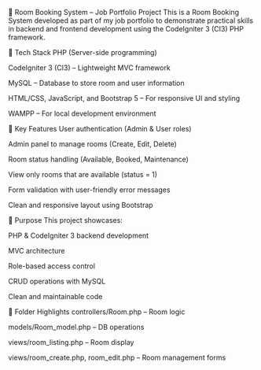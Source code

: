 🧩 Room Booking System – Job Portfolio Project
This is a Room Booking System developed as part of my job portfolio to demonstrate practical skills in backend and frontend development using the CodeIgniter 3 (CI3) PHP framework.

🔧 Tech Stack
PHP (Server-side programming)

CodeIgniter 3 (CI3) – Lightweight MVC framework

MySQL – Database to store room and user information

HTML/CSS, JavaScript, and Bootstrap 5 – For responsive UI and styling

WAMPP – For local development environment

🎯 Key Features
User authentication (Admin & User roles)

Admin panel to manage rooms (Create, Edit, Delete)

Room status handling (Available, Booked, Maintenance)

View only rooms that are available (status = 1)

Form validation with user-friendly error messages

Clean and responsive layout using Bootstrap

📌 Purpose
This project showcases:

PHP & CodeIgniter 3 backend development

MVC architecture

Role-based access control

CRUD operations with MySQL

Clean and maintainable code

📁 Folder Highlights
controllers/Room.php – Room logic

models/Room_model.php – DB operations

views/room_listing.php – Room display

views/room_create.php, room_edit.php – Room management forms